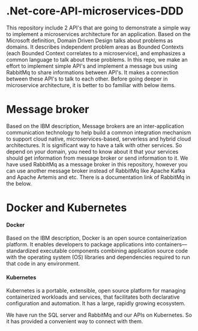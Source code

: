 # .Net-core-API-microservices-DDD
This repository include 2 API's that are going to demonstrate a simple way to implement a microservices architecture for an application. Based on the Microsoft definition, Domain Driven Design talks about problems as domains. It describes independent problem areas as Bounded Contexts (each Bounded Context correlates to a microservice), and emphasizes a common language to talk about these problems. In this repo, we make an effort to implement simple API's and implement a message bus using RabbitMq to share informations between API's. It makes a connection between these API's to talk to each other. Before going deeper in microservice architecture, it is better to bo familiar with below items.

# Message broker
Based on the IBM description, Message brokers are an inter-application communication technology to help build a common integration mechanism to support cloud native, microservices-based, serverless and hybrid cloud architectures. It is significant way to have a talk with other services. So depend on your domain, you need to know about it that your services should get information from message broker or send information to it. We have used RabbitMq as a message broker in this repository, however you can use another message broker instead of RabbitMq like Apache Kafka and Apache Artemis and etc. There is a documentation link of RabbitMq in the below.

# Docker and Kubernetes
<h4>Docker</h4>
Based on the IBM description, Docker is an open source containerization platform. It enables developers to package applications into containers—standardized executable components combining application source code with the operating system (OS) libraries and dependencies required to run that code in any environment. 

<h4>Kubernetes</h4>
Kubernetes is a portable, extensible, open source platform for managing containerized workloads and services, that facilitates both declarative configuration and automation. It has a large, rapidly growing ecosystem.

We have run the SQL server and RabbitMq and our APIs on Kubernetes. So it has provided a convenient way to connect with them.

